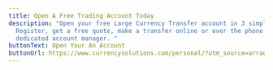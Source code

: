 ```yaml
---
title: Open A Free Trading Account Today
description: "Open your free Large Currency Transfer account in 3 simple steps.
  Register, get a free quote, make a transfer online or over the phone with your
  dedicated account manager. "
buttonText: Open Your An Account
buttonUrl: https://www.currencysolutions.com/personal/?utm_source=arragon-affiliates
---
```

